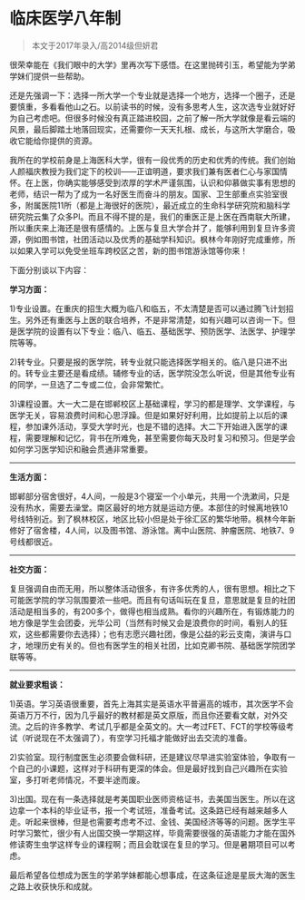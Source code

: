 
# 临床医学八年制  

> 本文于2017年录入/高2014级但妍君  



很荣幸能在《我们眼中的大学》里再次写下感悟。在这里抛砖引玉，希望能为学弟学妹们提供一些帮助。

还是先强调一下：选择一所大学一个专业就是选择一个地方，选择一个圈子，还是要慎重，多看看他山之石。以前读书的时候，没有多思考人生，这次选专业就好好为自己考虑吧。但很多时候没有真正踏进校园，之前了解一所大学就像是看云端的风景，最后脚踏土地落回现实，还需要你一天天扎根、成长，与这所大学磨合，吸收它能给你提供的资源。

我所在的学校前身是上海医科大学，很有一段优秀的历史和优秀的传统。我们创始人颜福庆教授为我们定下的校训——正谊明道，要求我们兼有医者仁心与家国情怀。在上医，你确实能够感受到浓厚的学术严谨氛围，认识和仰慕做实事有思想的老师，结识一帮为了成为一名好医生而奋斗的朋友。国家、卫生部重点实验室很多，附属医院11所（都是上海很好的医院），最近成立的生命科学研究院和脑科学研究院云集了众多PI。而且不得不提的是，我们的重医正是上医在西南联大所建，所以重庆来上海还是很有感情的。上医与复旦大学合并了，能够利用到复旦许多资源，例如图书馆，社团活动以及优秀的基础学科知识。枫林今年刚好完成重修，所以如果入学可以免受坐班车跨校区之苦，新的图书馆游泳馆等你来！



下面分别谈以下内容：

**学习方面：**

1)专业设置。在重庆的招生大概为临八和临五，不太清楚是否可以通过腾飞计划招生。另外还有重医与上医的联合培养，不是非常清楚，如有兴趣可以咨询一下。但是医学院的设置有以下专业：临八、临五、基础医学、预防医学、法医学、护理学院等等。

2)转专业。只要是报的医学院，转专业就只能选择医学相关的。临八是只进不出的。转专业主要还是看成绩。辅修专业的话，医学院没怎么听说，但是其他专业有的同学，一旦选了二专或二位，会非常繁忙。

3)课程设置。大一大二是在邯郸校区上基础课程，学习的都是理学、文学课程，与医学无关，容易浪费时间和心思浮躁。但是如果好好利用，比如提前上以后的课程，参加课外活动，享受大学时光，也是不错的选择。大二下开始进入医学的课程，需要理解和记忆，背书在所难免，甚至需要你每天及时复习和预习。但是学会如何学习医学知识和融会贯通非常重要。

****

**生活方面：**

邯郸部分宿舍很好，4人间，一般是3个寝室一个小单元，共用一个洗漱间，只是没有热水，需要去澡堂。南区最好的地方就是运动方便。本部住的时候离地铁10号线特别近。到了枫林校区，地区比较小但是处于徐汇区的繁华地带。枫林今年新修好了宿舍楼，4人间，以及图书馆、游泳馆。离中山医院、肿瘤医院、地铁7、9号线都很近。

****

**社交方面：**

复旦强调自由而无用，所以整体活动很多，有许多优秀的人，很有思想。相比之下可能医学院的学习氛围要浓一些吧。而且有句话叫玩在复旦，意思就是复旦的社团活动是相当多的，有200多个，做得也相当成熟。看你的兴趣所在，有锻炼能力的地方像是学生会团委，光华公司（当然有时候又会是浪费你的时间，看别人的狂欢，这些都需要你去选择）；也有志愿兴趣社团，像是公益的彩云支南，演讲与口才，地理历史有关的。但也有医学生的相关社团，比如克卿书院、基础医学院团学联等等。

****

**就业要求粗谈：**

1)英语。学习英语很重要，首先上海其实是英语水平普遍高的城市，其次医学不会英语万万不行，因为几乎最好的教材都是英文原版，而且你还要看文献，对外交流。之后的许多教学、考试几乎都是全英文的。大一考过FET、FCT的学校等级考试（听说现在不太强调了），有空学习托福才能做好出去交流的准备。

2)实验室。现行制度医生必须要会做科研，还是建议尽早进实验室体验，争取有一个自己的小课题，这样对于科研有更深的体会。但是最好找到自己兴趣所在实验室，多打听老师情况，不要半途而废。

3)出国。现在有一条选择就是考美国职业医师资格证书，去美国当医生。所以在这边拿一个本科的毕业证书，报一个考试班，准备考试。这条路已经有越来越多人走。听起来很棒，但是也需要考虑考不过、金钱、美国经济等等的问题。医学生平时学习繁忙，很少有人出国交换一学期这样，毕竟需要很强的英语能力才能在国外修读寄生虫学这样专业的课程啊；而且会耽误在复旦的学习。但是暑期项目可以考虑。



最后希望各位想成为医生的学弟学妹都能心想事成，在这条征途是星辰大海的医生之路上收获快乐和成就。


